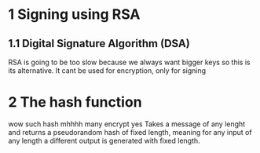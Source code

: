 
# 1 Signing using RSA
## 1.1 Digital Signature Algorithm (DSA)
RSA is going to be too slow because we always want bigger keys so this is its alternative.
It cant be used for encryption, only for signing


# 2 The hash function
wow such hash mhhhh many encrypt yes
Takes a message of any lenght and returns a pseudorandom hash of fixed length, meaning for any input of any length a different output is generated with fixed length.